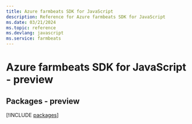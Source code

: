 ```yaml
---
title: Azure farmbeats SDK for JavaScript
description: Reference for Azure farmbeats SDK for JavaScript
ms.date: 03/21/2024
ms.topic: reference
ms.devlang: javascript
ms.service: farmbeats
---
```

# Azure farmbeats SDK for JavaScript - preview
## Packages - preview
[!INCLUDE [packages](farmbeats-index.md)]